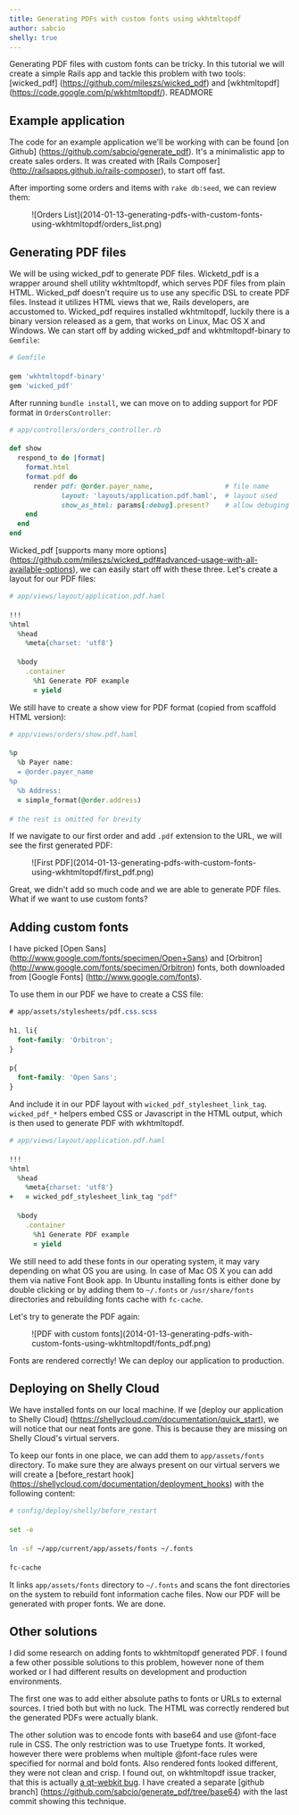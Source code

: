 ```yaml
---
title: Generating PDFs with custom fonts using wkhtmltopdf
author: sabcio
shelly: true
---
```


Generating PDF files with custom fonts can be tricky. In this tutorial we
will create a simple Rails app and tackle this problem with two tools:
[wicked_pdf] (https://github.com/mileszs/wicked_pdf) and
[wkhtmltopdf] (https://code.google.com/p/wkhtmltopdf/). READMORE

## Example application

The code for an example application we'll be working with can be found
[on Github] (https://github.com/sabcio/generate_pdf). It's a minimalistic app
to create sales orders. It was created with
[Rails Composer] (http://railsapps.github.io/rails-composer), to start off
fast.

After importing some orders and items with `rake db:seed`, we can review
them:

<figure>
  ![Orders List](2014-01-13-generating-pdfs-with-custom-fonts-using-wkhtmltopdf/orders_list.png)
</figure>

## Generating PDF files

We will be using wicked_pdf to generate PDF files. Wicketd_pdf is a wrapper
around shell utility wkhtmltopdf, which serves PDF files from plain HTML.
Wicked_pdf doesn't require us to use any specific DSL to create PDF files.
Instead it utilizes HTML views that we, Rails developers, are accustomed
to. Wicked_pdf requires installed wkhtmltopdf, luckily there is a binary
version released as a gem, that works on Linux, Mac OS X and Windows.
We can start off by adding wicked_pdf and wkhtmltopdf-binary to `Gemfile`:

```ruby
# Gemfile

gem 'wkhtmltopdf-binary'
gem 'wicked_pdf'
```

After running `bundle install`, we can move on to adding support for PDF format
in `OrdersController`:

```ruby
# app/controllers/orders_controller.rb

def show
  respond_to do |format|
    format.html
    format.pdf do
      render pdf: @order.payer_name,                  # file name
             layout: 'layouts/application.pdf.haml',  # layout used
             show_as_html: params[:debug].present?    # allow debuging
    end
  end
end
```

Wicked_pdf [supports many more options] (https://github.com/mileszs/wicked_pdf#advanced-usage-with-all-available-options),
we can easily start off with these three. Let's create a layout for our PDF
files:

```ruby
# app/views/layout/application.pdf.haml

!!!
%html
  %head
    %meta{charset: 'utf8'}

  %body
    .container
      %h1 Generate PDF example
      = yield
```

We still have to create a show view for PDF format (copied from scaffold HTML
version):

```ruby
# app/views/orders/show.pdf.haml

%p
  %b Payer name:
  = @order.payer_name
%p
  %b Address:
  = simple_format(@order.address)

# the rest is omitted for brevity
```

If we navigate to our first order and add `.pdf` extension to the URL, we will see
the first generated PDF:

<figure>
  ![First PDF](2014-01-13-generating-pdfs-with-custom-fonts-using-wkhtmltopdf/first_pdf.png)
</figure>

Great, we didn't add so much code and we are able to generate PDF files. What if
we want to use custom fonts?

## Adding custom fonts

I have picked [Open Sans] (http://www.google.com/fonts/specimen/Open+Sans) and
[Orbitron] (http://www.google.com/fonts/specimen/Orbitron) fonts, both
downloaded from [Google Fonts] (http://www.google.com/fonts).

To use them in our PDF we have to create a CSS file:

```css
# app/assets/stylesheets/pdf.css.scss

h1, li{
  font-family: 'Orbitron';
}

p{
  font-family: 'Open Sans';
}
```

And include it in our PDF layout with `wicked_pdf_stylesheet_link_tag`.
`wicked_pdf_*` helpers embed CSS or Javascript in the HTML output, which is
then used to generate PDF with wkhtmltopdf.

```ruby
# app/views/layout/application.pdf.haml

!!!
%html
  %head
    %meta{charset: 'utf8'}
+   = wicked_pdf_stylesheet_link_tag "pdf"

  %body
    .container
      %h1 Generate PDF example
      = yield
```

We still need to add these fonts in our operating system, it may vary
depending on what OS you are using. In case of Mac OS X you can add them via
native Font Book app. In Ubuntu installing fonts is either done by double
clicking or by adding them to `~/.fonts` or `/usr/share/fonts` directories
and rebuilding fonts cache with `fc-cache`.

Let's try to generate the PDF again:

<figure>
  ![PDF with custom fonts](2014-01-13-generating-pdfs-with-custom-fonts-using-wkhtmltopdf/fonts_pdf.png)
</figure>

Fonts are rendered correctly! We can deploy our application to production.

## Deploying on Shelly Cloud

We have installed fonts on our local machine. If we [deploy our application
to Shelly Cloud] (https://shellycloud.com/documentation/quick_start), we will
notice that our neat fonts are gone. This is because
they are missing on Shelly Cloud's virtual servers.

To keep our fonts in one place, we can add them to `app/assets/fonts`
directory. To make sure they are always present on our virtual servers
we will create a [before_restart hook] (https://shellycloud.com/documentation/deployment_hooks)
with the following content:

```bash
# config/deploy/shelly/before_restart

set -e

ln -sf ~/app/current/app/assets/fonts ~/.fonts

fc-cache
```

It links `app/assets/fonts` directory to `~/.fonts` and scans the
font directories on the system to rebuild font information cache files. Now our
PDF will be generated with proper fonts. We are done.

## Other solutions

I did some research on adding fonts to wkhtmltopdf generated PDF. I found a few
other possible solutions to this problem, however none of them worked or
I had different results on development and production environments.

The first one was to add either absolute paths to fonts or URLs to external
sources. I tried both but with no luck. The HTML was correctly rendered but
the generated PDFs were actually blank.

The other solution was to encode fonts with base64 and use @font-face rule
in CSS. The only restriction was to use Truetype fonts. It worked, however there
were problems when multiple @font-face rules were specified for normal and
bold fonts. Also rendered fonts looked different, they were not clean and crisp.
I found out, on wkhtmltopdf issue tracker, that this is actually
[a qt-webkit bug](https://code.google.com/p/wkhtmltopdf/issues/detail?id=410&q=font-face).
I have created a separate
[github branch] (https://github.com/sabcio/generate_pdf/tree/base64) with the
last commit showing this technique.
